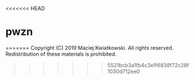 <<<<<<< HEAD
# pwzn
=======
Copyright (C) 2019 Maciej Kwiatkowski.
All rights reserved.
Redistribution of these materials is prohibited.
>>>>>>> 5521bcb3a1fb4c3e1f6838f72c28f1030d712ee0
